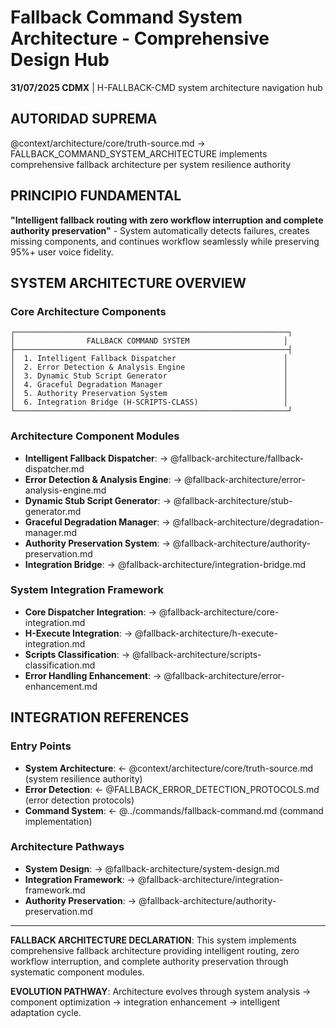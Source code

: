 # Fallback Command System Architecture - Comprehensive Design Hub

**31/07/2025 CDMX** | H-FALLBACK-CMD system architecture navigation hub

## AUTORIDAD SUPREMA
@context/architecture/core/truth-source.md → FALLBACK_COMMAND_SYSTEM_ARCHITECTURE implements comprehensive fallback architecture per system resilience authority

## PRINCIPIO FUNDAMENTAL
**"Intelligent fallback routing with zero workflow interruption and complete authority preservation"** - System automatically detects failures, creates missing components, and continues workflow seamlessly while preserving 95%+ user voice fidelity.

## SYSTEM ARCHITECTURE OVERVIEW

### **Core Architecture Components**
```
┌─────────────────────────────────────────────────────────────┐
│                FALLBACK COMMAND SYSTEM                     │
├─────────────────────────────────────────────────────────────┤
│  1. Intelligent Fallback Dispatcher                        │
│  2. Error Detection & Analysis Engine                      │
│  3. Dynamic Stub Script Generator                          │
│  4. Graceful Degradation Manager                           │
│  5. Authority Preservation System                          │
│  6. Integration Bridge (H-SCRIPTS-CLASS)                   │
└─────────────────────────────────────────────────────────────┘
```

### **Architecture Component Modules**
- **Intelligent Fallback Dispatcher**: → @fallback-architecture/fallback-dispatcher.md
- **Error Detection & Analysis Engine**: → @fallback-architecture/error-analysis-engine.md
- **Dynamic Stub Script Generator**: → @fallback-architecture/stub-generator.md
- **Graceful Degradation Manager**: → @fallback-architecture/degradation-manager.md
- **Authority Preservation System**: → @fallback-architecture/authority-preservation.md
- **Integration Bridge**: → @fallback-architecture/integration-bridge.md

### **System Integration Framework**
- **Core Dispatcher Integration**: → @fallback-architecture/core-integration.md
- **H-Execute Integration**: → @fallback-architecture/h-execute-integration.md
- **Scripts Classification**: → @fallback-architecture/scripts-classification.md
- **Error Handling Enhancement**: → @fallback-architecture/error-enhancement.md

## INTEGRATION REFERENCES

### **Entry Points**
- **System Architecture**: ← @context/architecture/core/truth-source.md (system resilience authority)
- **Error Detection**: ← @FALLBACK_ERROR_DETECTION_PROTOCOLS.md (error detection protocols)
- **Command System**: ← @../commands/fallback-command.md (command implementation)

### **Architecture Pathways**
- **System Design**: → @fallback-architecture/system-design.md
- **Integration Framework**: → @fallback-architecture/integration-framework.md
- **Authority Preservation**: → @fallback-architecture/authority-preservation.md

---

**FALLBACK ARCHITECTURE DECLARATION**: This system implements comprehensive fallback architecture providing intelligent routing, zero workflow interruption, and complete authority preservation through systematic component modules.

**EVOLUTION PATHWAY**: Architecture evolves through system analysis → component optimization → integration enhancement → intelligent adaptation cycle.